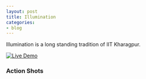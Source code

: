 ```yaml
---
layout: post
title: Illumination
categories:
- blog
---
```


Illumination is a long standing tradition of IIT Kharagpur. 

[![Live Demo](https://img.shields.io/badge/view-live--demo-blue.svg?style=flat-square)](https://www.youtube.com/watch?v=3yshmCrNWtA)
<!--[![Live Demo](https://img.shields.io/badge/view-live--demo-blue.svg?style=flat-square)](https://www.youtube.com/watch?v=tWqOgLh3O88&t=14s)
-->
### Action Shots
![]()
